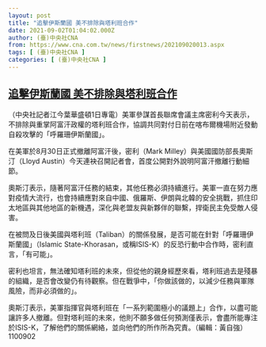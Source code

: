 ```yaml
---
layout: post
title: "追擊伊斯蘭國 美不排除與塔利班合作"
date: 2021-09-02T01:04:02.000Z
author: (臺)中央社CNA
from: https://www.cna.com.tw/news/firstnews/202109020013.aspx
tags: [ (臺)中央社CNA ]
categories: [ (臺)中央社CNA ]
---
```

<!--1630544642000-->
[追擊伊斯蘭國 美不排除與塔利班合作](https://www.cna.com.tw/news/firstnews/202109020013.aspx)
------

<div>
<div></div><div class="paragraph"><p>（中央社記者江今葉華盛頓1日專電）美軍參謀首長聯席會議主席密利今天表示，不排除與重掌阿富汗政權的塔利班合作，協調共同對付日前在喀布爾機場附近發動自殺攻擊的「呼羅珊伊斯蘭國」。</p><p>在美軍於8月30日正式撤離阿富汗後，密利（Mark Milley）與美國國防部長奧斯汀（Lloyd Austin）今天連袂召開記者會，首度公開對外說明阿富汗撤離行動細節。</p><p>奧斯汀表示，隨著阿富汗任務的結束，其他任務必須持續進行。美軍一直在努力應對疫情大流行，也會持續應對來自中國、俄羅斯、伊朗與北韓的安全挑戰，抓住印太地區與其他地區的新機遇，深化與老盟友與新夥伴的聯繫，捍衛民主免受敵人侵害。</p><p>在被問及日後美國與塔利班（Taliban）的關係發展，是否可能在針對「呼羅珊伊斯蘭國」（Islamic State-Khorasan，或稱ISIS-K）的反恐行動中合作時，密利直言，「有可能」。</p><p>密利也坦言，無法確知塔利班的未來，但從他的親身經歷來看，塔利班過去是殘暴的組織，是否會改變仍有待觀察。但在戰爭中，「你做該做的，以減少任務與軍隊風險，而非必須做的」。</p><p>奧斯汀表示，美軍指揮官與塔利班在「一系列範圍極小的議題上」合作，以盡可能讓許多人撤離。但對塔利班的未來，他則不願多做任何預測僅表示，會盡所能專注於ISIS-K，了解他們的關係網絡，並向他們的所作所為究責。（編輯：黃自強）1100902</p></div>
</div>

